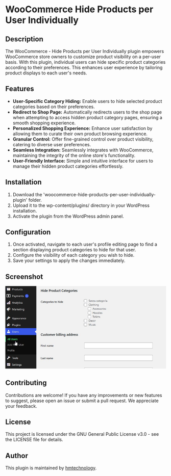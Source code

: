 # WooCommerce Hide Products per User Individually

## Description

The WooCommerce - Hide Products per User Individually plugin empowers WooCommerce store owners to customize product visibility on a per-user basis. With this plugin, individual users can hide specific product categories according to their preferences. This enhances user experience by tailoring product displays to each user's needs.

## Features

- **User-Specific Category Hiding:** Enable users to hide selected product categories based on their preferences.
- **Redirect to Shop Page:** Automatically redirects users to the shop page when attempting to access hidden product category pages, ensuring a smooth shopping experience.
- **Personalized Shopping Experience:** Enhance user satisfaction by allowing them to curate their own product browsing experience.
- **Granular Control:** Offer fine-grained control over product visibility, catering to diverse user preferences.
- **Seamless Integration:** Seamlessly integrates with WooCommerce, maintaining the integrity of the online store's functionality.
- **User-Friendly Interface:** Simple and intuitive interface for users to manage their hidden product categories effortlessly.

## Installation

1. Download the 'woocommerce-hide-products-per-user-individually-plugin' folder.
2. Upload it to the wp-content/plugins/ directory in your WordPress installation.
3. Activate the plugin from the WordPress admin panel.

## Configuration

1. Once activated, navigate to each user's profile editing page to find a section displaying product categories to hide for that user.
2. Configure the visibility of each category you wish to hide.
3. Save your settings to apply the changes immediately.

## Screenshot
![Screen](https://github.com/hmtechnology/woocommerce-hide-products-per-user-individually-plugin/blob/main/screenshot/woocommerce-hide-products-per-user-individually.jpg)

## Contributing
Contributions are welcome! If you have any improvements or new features to suggest, please open an issue or submit a pull request. We appreciate your feedback.

## License
This project is licensed under the GNU General Public License v3.0 - see the LICENSE file for details.

## Author
This plugin is maintained by [hmtechnology](https://github.com/hmtechnology).
